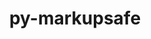 ---
title: "py-markupsafe"
layout: cache
categories: [package, develop]
meta: {"compilers": ["apple-clang@=16.0.0", "gcc@=11.1.0", "gcc@=11.4.0", "gcc@=13.2.0", "gcc@=7.3.1", "gcc@=9.4.0", "oneapi@=2024.2.1"], "num_specs": 125, "num_specs_by_stack": {"aws-isc": 1, "aws-isc-aarch64": 1, "data-vis-sdk": 5, "e4s": 27, "e4s-neoverse-v2": 7, "e4s-neoverse_v1": 6, "e4s-oneapi": 17, "e4s-power": 2, "e4s-rocm-external": 5, "gpu-tests": 18, "hep": 5, "ml-darwin-aarch64-mps": 6, "ml-linux-aarch64-cpu": 15, "ml-linux-aarch64-cuda": 15, "ml-linux-x86_64-cpu": 15, "ml-linux-x86_64-cuda": 15, "ml-linux-x86_64-rocm": 10, "root": 125}, "oss": ["amzn2", "sequoia", "ubuntu20.04", "ubuntu22.04", "ubuntu24.04"], "platforms": ["darwin", "linux"], "stacks": ["aws-isc", "aws-isc-aarch64", "data-vis-sdk", "e4s", "e4s-neoverse-v2", "e4s-neoverse_v1", "e4s-oneapi", "e4s-power", "e4s-rocm-external", "gpu-tests", "hep", "ml-darwin-aarch64-mps", "ml-linux-aarch64-cpu", "ml-linux-aarch64-cuda", "ml-linux-x86_64-cpu", "ml-linux-x86_64-cuda", "ml-linux-x86_64-rocm", "root"], "targets": ["aarch64", "neoverse_v1", "neoverse_v2", "ppc64le", "x86_64_v3"], "versions": ["2.1.3"]}
spec_details: [{"compiler": "gcc@=13.2.0", "hash": "24keqjrcdokepktadtcfixgggv2w5zoc", "os": "ubuntu24.04", "platform": "linux", "size": "-", "stacks": ["ml-linux-x86_64-cpu", "ml-linux-x86_64-cuda", "ml-linux-x86_64-rocm", "root"], "target": "x86_64_v3", "variants": ["build_system=python_pip"], "versions": ["2.1.3"]}, {"compiler": "gcc@=7.3.1", "hash": "34fm25c3mrqbsd46uoxaeauz6ewrqje5", "os": "amzn2", "platform": "linux", "size": "-", "stacks": ["aws-isc-aarch64", "root"], "target": "aarch64", "variants": ["build_system=python_pip"], "versions": ["2.1.3"]}, {"compiler": "oneapi@=2024.2.1", "hash": "36wsdn54robmcmf2aldzz4huoxiwyzdw", "os": "ubuntu22.04", "platform": "linux", "size": "-", "stacks": ["e4s-oneapi", "root"], "target": "x86_64_v3", "variants": ["build_system=python_pip"], "versions": ["2.1.3"]}, {"compiler": "gcc@=11.4.0", "hash": "3fpovb2jfsukrvhbyz4rjbju7cijdxcd", "os": "ubuntu22.04", "platform": "linux", "size": "-", "stacks": ["e4s-neoverse-v2", "root"], "target": "neoverse_v2", "variants": ["build_system=python_pip"], "versions": ["2.1.3"]}, {"compiler": "gcc@=11.4.0", "hash": "3icfdexcu3gbj4wg5mmb7mbyftxnnxug", "os": "ubuntu22.04", "platform": "linux", "size": "-", "stacks": ["e4s-neoverse_v1", "root"], "target": "neoverse_v1", "variants": ["build_system=python_pip"], "versions": ["2.1.3"]}, {"compiler": "gcc@=11.4.0", "hash": "475ihwgkrcr6bxygnu62p3drf7lh5h56", "os": "ubuntu22.04", "platform": "linux", "size": "-", "stacks": ["e4s", "root"], "target": "x86_64_v3", "variants": ["build_system=python_pip"], "versions": ["2.1.3"]}, {"compiler": "gcc@=13.2.0", "hash": "4pvqk5nwqygeqeilq63v2pd4wqejsyvx", "os": "ubuntu24.04", "platform": "linux", "size": "-", "stacks": ["ml-linux-aarch64-cpu", "ml-linux-aarch64-cuda", "root"], "target": "aarch64", "variants": ["build_system=python_pip"], "versions": ["2.1.3"]}, {"compiler": "gcc@=13.2.0", "hash": "4s76z67hjfkthb3aqwylbv7qzajtnju7", "os": "ubuntu24.04", "platform": "linux", "size": "-", "stacks": ["ml-linux-aarch64-cpu", "ml-linux-aarch64-cuda", "root"], "target": "aarch64", "variants": ["build_system=python_pip"], "versions": ["2.1.3"]}, {"compiler": "gcc@=11.4.0", "hash": "4sj3fy2hcho54sroa6232mnpje6xngqs", "os": "ubuntu22.04", "platform": "linux", "size": "-", "stacks": ["e4s-neoverse-v2", "root"], "target": "neoverse_v2", "variants": ["build_system=python_pip"], "versions": ["2.1.3"]}, {"compiler": "oneapi@=2024.2.1", "hash": "4yhimsovktzgymsom4gkv73oc2dyww55", "os": "ubuntu22.04", "platform": "linux", "size": "-", "stacks": ["e4s-oneapi", "root"], "target": "x86_64_v3", "variants": ["build_system=python_pip"], "versions": ["2.1.3"]}, {"compiler": "gcc@=11.4.0", "hash": "5if23tgtwbszl4jhrtj66a5wnpr5ocpm", "os": "ubuntu22.04", "platform": "linux", "size": "-", "stacks": ["e4s-neoverse-v2", "root"], "target": "neoverse_v2", "variants": ["build_system=python_pip"], "versions": ["2.1.3"]}, {"compiler": "gcc@=13.2.0", "hash": "5uapqb47ncc3sbeak6z54zk5m3ucmrqo", "os": "ubuntu24.04", "platform": "linux", "size": "-", "stacks": ["ml-linux-x86_64-cpu", "ml-linux-x86_64-cuda", "ml-linux-x86_64-rocm", "root"], "target": "x86_64_v3", "variants": ["build_system=python_pip"], "versions": ["2.1.3"]}, {"compiler": "gcc@=11.4.0", "hash": "5vghmqgaln5h465nqst4ah2um2z3jhay", "os": "ubuntu22.04", "platform": "linux", "size": "-", "stacks": ["e4s", "root"], "target": "x86_64_v3", "variants": ["build_system=python_pip"], "versions": ["2.1.3"]}, {"compiler": "gcc@=13.2.0", "hash": "673r2tz6woaxiwr3andvajoyk6zfi2ft", "os": "ubuntu24.04", "platform": "linux", "size": "-", "stacks": ["ml-linux-x86_64-cpu", "ml-linux-x86_64-cuda", "ml-linux-x86_64-rocm", "root"], "target": "x86_64_v3", "variants": ["build_system=python_pip"], "versions": ["2.1.3"]}, {"compiler": "gcc@=11.4.0", "hash": "67epxawpbcwzoz2fwgrt2pjtc42ki77b", "os": "ubuntu22.04", "platform": "linux", "size": "-", "stacks": ["e4s", "root"], "target": "x86_64_v3", "variants": ["build_system=python_pip"], "versions": ["2.1.3"]}, {"compiler": "gcc@=11.1.0", "hash": "67uxmq6j5rsvrmxjhfbqaxhi2tfu5v24", "os": "ubuntu20.04", "platform": "linux", "size": "-", "stacks": ["gpu-tests", "root"], "target": "x86_64_v3", "variants": ["build_system=python_pip"], "versions": ["2.1.3"]}, {"compiler": "oneapi@=2024.2.1", "hash": "6xi3qahltn3jo5rsrkisxooawf7lxfgl", "os": "ubuntu22.04", "platform": "linux", "size": "-", "stacks": ["e4s-oneapi", "root"], "target": "x86_64_v3", "variants": ["build_system=python_pip"], "versions": ["2.1.3"]}, {"compiler": "gcc@=13.2.0", "hash": "74oaf4cddehsw6fu7tu6z3emsvnoitjb", "os": "ubuntu24.04", "platform": "linux", "size": "-", "stacks": ["ml-linux-x86_64-cpu", "ml-linux-x86_64-cuda", "root"], "target": "x86_64_v3", "variants": ["build_system=python_pip"], "versions": ["2.1.3"]}, {"compiler": "gcc@=11.4.0", "hash": "76gg5wy43rux2j5cydueuxnhq4oyb4xx", "os": "ubuntu22.04", "platform": "linux", "size": "-", "stacks": ["e4s", "root"], "target": "x86_64_v3", "variants": ["build_system=python_pip"], "versions": ["2.1.3"]}, {"compiler": "oneapi@=2024.2.1", "hash": "7uhytjmdkfxndrlakvc2c7c3t6lkzpan", "os": "ubuntu22.04", "platform": "linux", "size": "-", "stacks": ["e4s-oneapi", "root"], "target": "x86_64_v3", "variants": ["build_system=python_pip"], "versions": ["2.1.3"]}, {"compiler": "oneapi@=2024.2.1", "hash": "ak2s72lyigtc35c4eos7l3l3entnxblh", "os": "ubuntu22.04", "platform": "linux", "size": "-", "stacks": ["e4s-oneapi", "root"], "target": "x86_64_v3", "variants": ["build_system=python_pip"], "versions": ["2.1.3"]}, {"compiler": "gcc@=11.4.0", "hash": "akdyky4qgll42jifocvcupn37dvyqw7g", "os": "ubuntu22.04", "platform": "linux", "size": "-", "stacks": ["e4s-neoverse-v2", "root"], "target": "neoverse_v2", "variants": ["build_system=python_pip"], "versions": ["2.1.3"]}, {"compiler": "gcc@=11.1.0", "hash": "akk7orux55jq34izq5yqjaoqldjsldvm", "os": "ubuntu20.04", "platform": "linux", "size": "-", "stacks": ["gpu-tests", "root"], "target": "x86_64_v3", "variants": ["build_system=python_pip"], "versions": ["2.1.3"]}, {"compiler": "gcc@=13.2.0", "hash": "anbaby4wfuz653o5hhh5wzj3q7lb5maq", "os": "ubuntu24.04", "platform": "linux", "size": "-", "stacks": ["ml-linux-aarch64-cpu", "ml-linux-aarch64-cuda", "root"], "target": "aarch64", "variants": ["build_system=python_pip"], "versions": ["2.1.3"]}, {"compiler": "gcc@=11.4.0", "hash": "bhi755zuqmjpdxduq4cdgozoe42mksva", "os": "ubuntu22.04", "platform": "linux", "size": "-", "stacks": ["e4s-neoverse-v2", "root"], "target": "neoverse_v2", "variants": ["build_system=python_pip"], "versions": ["2.1.3"]}, {"compiler": "gcc@=11.4.0", "hash": "bhkbmhjwowrzwosulud7e7rifgbk4c6i", "os": "ubuntu22.04", "platform": "linux", "size": "-", "stacks": ["e4s", "root"], "target": "x86_64_v3", "variants": ["build_system=python_pip"], "versions": ["2.1.3"]}, {"compiler": "gcc@=11.4.0", "hash": "bhnsjnjbabawemadwbgoudmnulvcx6lb", "os": "ubuntu22.04", "platform": "linux", "size": "-", "stacks": ["e4s", "e4s-rocm-external", "root"], "target": "x86_64_v3", "variants": ["build_system=python_pip"], "versions": ["2.1.3"]}, {"compiler": "oneapi@=2024.2.1", "hash": "c6d473zrngp7k6rojgfimigdqyctmme5", "os": "ubuntu22.04", "platform": "linux", "size": "-", "stacks": ["e4s-oneapi", "root"], "target": "x86_64_v3", "variants": ["build_system=python_pip"], "versions": ["2.1.3"]}, {"compiler": "gcc@=11.4.0", "hash": "cedf5hnpmmcrvqanrcm5gaoqwcewxyfc", "os": "ubuntu22.04", "platform": "linux", "size": "-", "stacks": ["e4s", "root"], "target": "x86_64_v3", "variants": ["build_system=python_pip"], "versions": ["2.1.3"]}, {"compiler": "oneapi@=2024.2.1", "hash": "cinblotjxuok4hnvteoex7mmg77gr5ye", "os": "ubuntu22.04", "platform": "linux", "size": "-", "stacks": ["e4s-oneapi", "root"], "target": "x86_64_v3", "variants": ["build_system=python_pip"], "versions": ["2.1.3"]}, {"compiler": "gcc@=13.2.0", "hash": "dss3nysj7cmqk55bj3bqq6cnkkoseqbk", "os": "ubuntu24.04", "platform": "linux", "size": "-", "stacks": ["ml-linux-aarch64-cpu", "ml-linux-aarch64-cuda", "root"], "target": "aarch64", "variants": ["build_system=python_pip"], "versions": ["2.1.3"]}, {"compiler": "gcc@=13.2.0", "hash": "ehhy6sspxkzjhuufz2u2pa3lw7m7acqr", "os": "ubuntu24.04", "platform": "linux", "size": "-", "stacks": ["ml-linux-aarch64-cpu", "ml-linux-aarch64-cuda", "root"], "target": "aarch64", "variants": ["build_system=python_pip"], "versions": ["2.1.3"]}, {"compiler": "oneapi@=2024.2.1", "hash": "ewv6c2xlkrydwiqvindgnfm23gyin2mh", "os": "ubuntu22.04", "platform": "linux", "size": "-", "stacks": ["e4s-oneapi", "root"], "target": "x86_64_v3", "variants": ["build_system=python_pip"], "versions": ["2.1.3"]}, {"compiler": "gcc@=11.1.0", "hash": "exuqjzzprrtfyxwosy3nvtkxrgbcut7d", "os": "ubuntu20.04", "platform": "linux", "size": "-", "stacks": ["gpu-tests", "root"], "target": "x86_64_v3", "variants": ["build_system=python_pip"], "versions": ["2.1.3"]}, {"compiler": "gcc@=13.2.0", "hash": "frt5lbny5ww5nlzfligusbuoqjgkyjui", "os": "ubuntu24.04", "platform": "linux", "size": "-", "stacks": ["ml-linux-aarch64-cpu", "ml-linux-aarch64-cuda", "root"], "target": "aarch64", "variants": ["build_system=python_pip"], "versions": ["2.1.3"]}, {"compiler": "gcc@=11.4.0", "hash": "fyd4aonzic4nhd5krzpgb35jozh54blg", "os": "ubuntu22.04", "platform": "linux", "size": "-", "stacks": ["hep", "root"], "target": "x86_64_v3", "variants": ["build_system=python_pip"], "versions": ["2.1.3"]}, {"compiler": "gcc@=13.2.0", "hash": "g6fzw3y77heac23nqcme3n3mwlcghoyw", "os": "ubuntu24.04", "platform": "linux", "size": "-", "stacks": ["ml-linux-x86_64-cpu", "ml-linux-x86_64-cuda", "ml-linux-x86_64-rocm", "root"], "target": "x86_64_v3", "variants": ["build_system=python_pip"], "versions": ["2.1.3"]}, {"compiler": "oneapi@=2024.2.1", "hash": "gquneht3rh2kbdhzonldzjwpq5c6hj73", "os": "ubuntu22.04", "platform": "linux", "size": "-", "stacks": ["e4s-oneapi", "root"], "target": "x86_64_v3", "variants": ["build_system=python_pip"], "versions": ["2.1.3"]}, {"compiler": "gcc@=11.1.0", "hash": "gusgcswz77igapbx7znzdu7433joaqll", "os": "ubuntu20.04", "platform": "linux", "size": "-", "stacks": ["data-vis-sdk", "root"], "target": "x86_64_v3", "variants": ["build_system=python_pip"], "versions": ["2.1.3"]}, {"compiler": "gcc@=13.2.0", "hash": "h7nykofdraybbgtylohlk5uvoz3lrwef", "os": "ubuntu24.04", "platform": "linux", "size": "-", "stacks": ["ml-linux-aarch64-cpu", "ml-linux-aarch64-cuda", "root"], "target": "aarch64", "variants": ["build_system=python_pip"], "versions": ["2.1.3"]}, {"compiler": "gcc@=11.4.0", "hash": "hcdimf5eebet5y7kpnbgyzcntnkfl7vl", "os": "ubuntu22.04", "platform": "linux", "size": "-", "stacks": ["e4s-neoverse_v1", "root"], "target": "neoverse_v1", "variants": ["build_system=python_pip"], "versions": ["2.1.3"]}, {"compiler": "gcc@=11.1.0", "hash": "hdbgwstm3zgsdenbglw73ns3rzxxfc62", "os": "ubuntu20.04", "platform": "linux", "size": "-", "stacks": ["gpu-tests", "root"], "target": "x86_64_v3", "variants": ["build_system=python_pip"], "versions": ["2.1.3"]}, {"compiler": "gcc@=11.4.0", "hash": "hnz4nr3lvzlben5wwy2sg2upgc54trmc", "os": "ubuntu22.04", "platform": "linux", "size": "-", "stacks": ["hep", "root"], "target": "x86_64_v3", "variants": ["build_system=python_pip"], "versions": ["2.1.3"]}, {"compiler": "gcc@=11.4.0", "hash": "hq6a7mm2j4vbvlvcpi5qzausdmf5cwrg", "os": "ubuntu22.04", "platform": "linux", "size": "-", "stacks": ["e4s", "root"], "target": "x86_64_v3", "variants": ["build_system=python_pip"], "versions": ["2.1.3"]}, {"compiler": "gcc@=11.4.0", "hash": "ht5zvodcu5tibfxzjpvqzyd2ib37adek", "os": "ubuntu22.04", "platform": "linux", "size": "-", "stacks": ["e4s", "root"], "target": "x86_64_v3", "variants": ["build_system=python_pip"], "versions": ["2.1.3"]}, {"compiler": "oneapi@=2024.2.1", "hash": "hu4aneptjxtqium5vi7bb6wowhfd5yr6", "os": "ubuntu22.04", "platform": "linux", "size": "-", "stacks": ["e4s-oneapi", "root"], "target": "x86_64_v3", "variants": ["build_system=python_pip"], "versions": ["2.1.3"]}, {"compiler": "gcc@=11.4.0", "hash": "hw7c3g3ffm4g53xpa7gq2elesyjbxobb", "os": "ubuntu22.04", "platform": "linux", "size": "-", "stacks": ["e4s", "root"], "target": "x86_64_v3", "variants": ["build_system=python_pip"], "versions": ["2.1.3"]}, {"compiler": "gcc@=11.4.0", "hash": "hwbirq4sbssix3d3rfiop5xcb3wis4y7", "os": "ubuntu22.04", "platform": "linux", "size": "-", "stacks": ["e4s", "root"], "target": "x86_64_v3", "variants": ["build_system=python_pip"], "versions": ["2.1.3"]}, {"compiler": "gcc@=13.2.0", "hash": "icio2fbwdnxxq5z2ad3rv7lxz3gtcslq", "os": "ubuntu24.04", "platform": "linux", "size": "-", "stacks": ["ml-linux-aarch64-cpu", "ml-linux-aarch64-cuda", "root"], "target": "aarch64", "variants": ["build_system=python_pip"], "versions": ["2.1.3"]}, {"compiler": "apple-clang@=16.0.0", "hash": "ieoxlqtbz5dqzmnab5vvplibcg6yj65n", "os": "sequoia", "platform": "darwin", "size": "-", "stacks": ["ml-darwin-aarch64-mps", "root"], "target": "aarch64", "variants": ["build_system=python_pip"], "versions": ["2.1.3"]}, {"compiler": "gcc@=11.1.0", "hash": "izbg63y623suucfgjx53o3cecfbox2zj", "os": "ubuntu20.04", "platform": "linux", "size": "-", "stacks": ["gpu-tests", "root"], "target": "x86_64_v3", "variants": ["build_system=python_pip"], "versions": ["2.1.3"]}, {"compiler": "oneapi@=2024.2.1", "hash": "j26kxkix35fgpr5idzbxneao5jydh7aa", "os": "ubuntu22.04", "platform": "linux", "size": "-", "stacks": ["e4s-oneapi", "root"], "target": "x86_64_v3", "variants": ["build_system=python_pip"], "versions": ["2.1.3"]}, {"compiler": "gcc@=11.1.0", "hash": "jtr46nmup5kpxbdul6gcsk6ay5hmurff", "os": "ubuntu20.04", "platform": "linux", "size": "-", "stacks": ["gpu-tests", "root"], "target": "x86_64_v3", "variants": ["build_system=python_pip"], "versions": ["2.1.3"]}, {"compiler": "gcc@=11.4.0", "hash": "jzwy6tf7sqxhsgm7eijvfajgaqty3n53", "os": "ubuntu22.04", "platform": "linux", "size": "-", "stacks": ["e4s", "root"], "target": "x86_64_v3", "variants": ["build_system=python_pip"], "versions": ["2.1.3"]}, {"compiler": "oneapi@=2024.2.1", "hash": "kbjgd6pshynfuj2qyaos42r233pcknir", "os": "ubuntu22.04", "platform": "linux", "size": "-", "stacks": ["e4s-oneapi", "root"], "target": "x86_64_v3", "variants": ["build_system=python_pip"], "versions": ["2.1.3"]}, {"compiler": "gcc@=11.4.0", "hash": "kd6nsde5h2jbpisuqm6ou6juxadqiuuy", "os": "ubuntu22.04", "platform": "linux", "size": "-", "stacks": ["e4s", "root"], "target": "x86_64_v3", "variants": ["build_system=python_pip"], "versions": ["2.1.3"]}, {"compiler": "gcc@=11.1.0", "hash": "kilhbmpxw4azeflqnemc5luzwxv5zptu", "os": "ubuntu20.04", "platform": "linux", "size": "-", "stacks": ["gpu-tests", "root"], "target": "x86_64_v3", "variants": ["build_system=python_pip"], "versions": ["2.1.3"]}, {"compiler": "oneapi@=2024.2.1", "hash": "klq6gdp6e5csxntzq3wa6346y4jonplc", "os": "ubuntu22.04", "platform": "linux", "size": "-", "stacks": ["e4s-oneapi", "root"], "target": "x86_64_v3", "variants": ["build_system=python_pip"], "versions": ["2.1.3"]}, {"compiler": "gcc@=11.4.0", "hash": "l3nxgrgzrdst3h2cfoqusne342medybw", "os": "ubuntu22.04", "platform": "linux", "size": "-", "stacks": ["e4s-neoverse-v2", "root"], "target": "neoverse_v2", "variants": ["build_system=python_pip"], "versions": ["2.1.3"]}, {"compiler": "gcc@=11.1.0", "hash": "l565ltykna6en2m7bet34ix4mg3bxf4l", "os": "ubuntu20.04", "platform": "linux", "size": "-", "stacks": ["gpu-tests", "root"], "target": "x86_64_v3", "variants": ["build_system=python_pip"], "versions": ["2.1.3"]}, {"compiler": "gcc@=11.4.0", "hash": "l6nuziekelgyppyxhvyplxfwryjxvuvp", "os": "ubuntu22.04", "platform": "linux", "size": "-", "stacks": ["e4s", "root"], "target": "x86_64_v3", "variants": ["build_system=python_pip"], "versions": ["2.1.3"]}, {"compiler": "gcc@=13.2.0", "hash": "lfio4kk23frr35wl3jt4untpza2fjcjj", "os": "ubuntu24.04", "platform": "linux", "size": "-", "stacks": ["ml-linux-aarch64-cpu", "ml-linux-aarch64-cuda", "root"], "target": "aarch64", "variants": ["build_system=python_pip"], "versions": ["2.1.3"]}, {"compiler": "gcc@=13.2.0", "hash": "liidznwdosqzgonbtbjnvtt7yfggtjzw", "os": "ubuntu24.04", "platform": "linux", "size": "-", "stacks": ["ml-linux-x86_64-cpu", "ml-linux-x86_64-cuda", "ml-linux-x86_64-rocm", "root"], "target": "x86_64_v3", "variants": ["build_system=python_pip"], "versions": ["2.1.3"]}, {"compiler": "gcc@=13.2.0", "hash": "ljhfl7zo6mull5rv3ibxu2bevssxleut", "os": "ubuntu24.04", "platform": "linux", "size": "-", "stacks": ["ml-linux-x86_64-cpu", "ml-linux-x86_64-cuda", "root"], "target": "x86_64_v3", "variants": ["build_system=python_pip"], "versions": ["2.1.3"]}, {"compiler": "gcc@=11.4.0", "hash": "lm35lau3mw26bkmtazkdmjkkkqjnbtxe", "os": "ubuntu22.04", "platform": "linux", "size": "-", "stacks": ["e4s", "root"], "target": "x86_64_v3", "variants": ["build_system=python_pip"], "versions": ["2.1.3"]}, {"compiler": "gcc@=11.4.0", "hash": "luxy42ivrn23yxpfvbnng5lw32yqnfqt", "os": "ubuntu22.04", "platform": "linux", "size": "-", "stacks": ["e4s", "root"], "target": "x86_64_v3", "variants": ["build_system=python_pip"], "versions": ["2.1.3"]}, {"compiler": "gcc@=11.1.0", "hash": "lvrtj6jei3celxz2jqpgehh3dgxn253y", "os": "ubuntu20.04", "platform": "linux", "size": "-", "stacks": ["gpu-tests", "root"], "target": "x86_64_v3", "variants": ["build_system=python_pip"], "versions": ["2.1.3"]}, {"compiler": "apple-clang@=16.0.0", "hash": "m5nqtbmnbo2x24cbrme2dvs5i22trmkn", "os": "sequoia", "platform": "darwin", "size": "-", "stacks": ["ml-darwin-aarch64-mps", "root"], "target": "aarch64", "variants": ["build_system=python_pip"], "versions": ["2.1.3"]}, {"compiler": "oneapi@=2024.2.1", "hash": "n4ypzl2kgkbyh4kylxwmqueoswyvtgn2", "os": "ubuntu22.04", "platform": "linux", "size": "-", "stacks": ["e4s-oneapi", "root"], "target": "x86_64_v3", "variants": ["build_system=python_pip"], "versions": ["2.1.3"]}, {"compiler": "gcc@=9.4.0", "hash": "nbk5eprmkh6bh2cb2qelm22cxzk4jbnz", "os": "ubuntu20.04", "platform": "linux", "size": "-", "stacks": ["e4s-power", "root"], "target": "ppc64le", "variants": ["build_system=python_pip"], "versions": ["2.1.3"]}, {"compiler": "gcc@=11.4.0", "hash": "nez3567fp72igqz42fofcshznta6eqmf", "os": "ubuntu22.04", "platform": "linux", "size": "-", "stacks": ["e4s", "e4s-rocm-external", "root"], "target": "x86_64_v3", "variants": ["build_system=python_pip"], "versions": ["2.1.3"]}, {"compiler": "gcc@=11.4.0", "hash": "nlea7352h623dj45imbtqerk6ro4bwbz", "os": "ubuntu22.04", "platform": "linux", "size": "-", "stacks": ["e4s", "root"], "target": "x86_64_v3", "variants": ["build_system=python_pip"], "versions": ["2.1.3"]}, {"compiler": "gcc@=13.2.0", "hash": "noik6wjsg3l3rrixnnbuaehyf7estnql", "os": "ubuntu24.04", "platform": "linux", "size": "-", "stacks": ["ml-linux-x86_64-cpu", "ml-linux-x86_64-cuda", "ml-linux-x86_64-rocm", "root"], "target": "x86_64_v3", "variants": ["build_system=python_pip"], "versions": ["2.1.3"]}, {"compiler": "gcc@=13.2.0", "hash": "oehzcctkafniplo6uhkm7oxe4m3x23ah", "os": "ubuntu24.04", "platform": "linux", "size": "-", "stacks": ["ml-linux-x86_64-cpu", "ml-linux-x86_64-cuda", "ml-linux-x86_64-rocm", "root"], "target": "x86_64_v3", "variants": ["build_system=python_pip"], "versions": ["2.1.3"]}, {"compiler": "gcc@=11.1.0", "hash": "osdk27gwuw3xt2ihqp7rlnx6agzibgva", "os": "ubuntu20.04", "platform": "linux", "size": "-", "stacks": ["gpu-tests", "root"], "target": "x86_64_v3", "variants": ["build_system=python_pip"], "versions": ["2.1.3"]}, {"compiler": "apple-clang@=16.0.0", "hash": "pavpflcovila2hibc2kjqu3tgy3kfts3", "os": "sequoia", "platform": "darwin", "size": "-", "stacks": ["ml-darwin-aarch64-mps", "root"], "target": "aarch64", "variants": ["build_system=python_pip"], "versions": ["2.1.3"]}, {"compiler": "gcc@=11.1.0", "hash": "pntfxwmlhao2xawhoagmvkces46xce4d", "os": "ubuntu20.04", "platform": "linux", "size": "-", "stacks": ["data-vis-sdk", "root"], "target": "x86_64_v3", "variants": ["build_system=python_pip"], "versions": ["2.1.3"]}, {"compiler": "gcc@=13.2.0", "hash": "pv2feqiqlpjk5ea7mhkwprgsswjnv3r3", "os": "ubuntu24.04", "platform": "linux", "size": "-", "stacks": ["ml-linux-aarch64-cpu", "ml-linux-aarch64-cuda", "root"], "target": "aarch64", "variants": ["build_system=python_pip"], "versions": ["2.1.3"]}, {"compiler": "gcc@=11.1.0", "hash": "q3lhf5qgmp2cxaotihnwmjhz3rtaiykt", "os": "ubuntu20.04", "platform": "linux", "size": "-", "stacks": ["gpu-tests", "root"], "target": "x86_64_v3", "variants": ["build_system=python_pip"], "versions": ["2.1.3"]}, {"compiler": "gcc@=11.1.0", "hash": "q7yg4uhwnztyefu2waky43c6wo4hlb4k", "os": "ubuntu20.04", "platform": "linux", "size": "-", "stacks": ["data-vis-sdk", "root"], "target": "x86_64_v3", "variants": ["build_system=python_pip"], "versions": ["2.1.3"]}, {"compiler": "gcc@=11.4.0", "hash": "qdxfzkcwx4go44njrcmelt3oaahu54t7", "os": "ubuntu22.04", "platform": "linux", "size": "-", "stacks": ["e4s", "e4s-rocm-external", "root"], "target": "x86_64_v3", "variants": ["build_system=python_pip"], "versions": ["2.1.3"]}, {"compiler": "gcc@=13.2.0", "hash": "qf4jch2tze4sxvg746h6iynb3aitaw4b", "os": "ubuntu24.04", "platform": "linux", "size": "-", "stacks": ["ml-linux-aarch64-cpu", "ml-linux-aarch64-cuda", "root"], "target": "aarch64", "variants": ["build_system=python_pip"], "versions": ["2.1.3"]}, {"compiler": "gcc@=11.1.0", "hash": "qgq32q6bd5vcgg6fbqfsjsz6igc3aumw", "os": "ubuntu20.04", "platform": "linux", "size": "-", "stacks": ["data-vis-sdk", "root"], "target": "x86_64_v3", "variants": ["build_system=python_pip"], "versions": ["2.1.3"]}, {"compiler": "gcc@=11.4.0", "hash": "qgyu7gnywhtqixlkec62t2bpzqbmu3qx", "os": "ubuntu22.04", "platform": "linux", "size": "-", "stacks": ["hep", "root"], "target": "x86_64_v3", "variants": ["build_system=python_pip"], "versions": ["2.1.3"]}, {"compiler": "gcc@=11.4.0", "hash": "qheh3t57nqgpperqyc5rvcrfvfq2tzav", "os": "ubuntu22.04", "platform": "linux", "size": "-", "stacks": ["e4s", "e4s-rocm-external", "root"], "target": "x86_64_v3", "variants": ["build_system=python_pip"], "versions": ["2.1.3"]}, {"compiler": "gcc@=11.4.0", "hash": "qwqqadyv5kjdxvjx72r7polexkpqcsim", "os": "ubuntu22.04", "platform": "linux", "size": "-", "stacks": ["e4s", "root"], "target": "x86_64_v3", "variants": ["build_system=python_pip"], "versions": ["2.1.3"]}, {"compiler": "gcc@=11.1.0", "hash": "r74ai6s6apabvytxegjz6mieknnjrsxe", "os": "ubuntu20.04", "platform": "linux", "size": "-", "stacks": ["gpu-tests", "root"], "target": "x86_64_v3", "variants": ["build_system=python_pip"], "versions": ["2.1.3"]}, {"compiler": "oneapi@=2024.2.1", "hash": "rtafelaej6fne3n6shpk47vsfiwom3ps", "os": "ubuntu22.04", "platform": "linux", "size": "-", "stacks": ["e4s-oneapi", "root"], "target": "x86_64_v3", "variants": ["build_system=python_pip"], "versions": ["2.1.3"]}, {"compiler": "gcc@=9.4.0", "hash": "s3fla5p57wfdcqa6nvn2etuh3ga6nlpr", "os": "ubuntu20.04", "platform": "linux", "size": "-", "stacks": ["e4s-power", "root"], "target": "ppc64le", "variants": ["build_system=python_pip"], "versions": ["2.1.3"]}, {"compiler": "gcc@=11.1.0", "hash": "sajwzv5smixczgyzp7uvirrtyekzfyy4", "os": "ubuntu20.04", "platform": "linux", "size": "-", "stacks": ["gpu-tests", "root"], "target": "x86_64_v3", "variants": ["build_system=python_pip"], "versions": ["2.1.3"]}, {"compiler": "gcc@=11.4.0", "hash": "smc77g5akid7fxunfysx5snmebpcnnxi", "os": "ubuntu22.04", "platform": "linux", "size": "-", "stacks": ["e4s-neoverse-v2", "root"], "target": "neoverse_v2", "variants": ["build_system=python_pip"], "versions": ["2.1.3"]}, {"compiler": "gcc@=11.4.0", "hash": "srpuotynbweahbwdgbkuflw6bc7p44bl", "os": "ubuntu22.04", "platform": "linux", "size": "-", "stacks": ["hep", "root"], "target": "x86_64_v3", "variants": ["build_system=python_pip"], "versions": ["2.1.3"]}, {"compiler": "gcc@=13.2.0", "hash": "tnhv6zhqka4iu7temz2pcur4mrxnebff", "os": "ubuntu24.04", "platform": "linux", "size": "-", "stacks": ["ml-linux-aarch64-cpu", "ml-linux-aarch64-cuda", "root"], "target": "aarch64", "variants": ["build_system=python_pip"], "versions": ["2.1.3"]}, {"compiler": "gcc@=11.1.0", "hash": "tqx7fwpmyowroivqnfrortpjolmstef2", "os": "ubuntu20.04", "platform": "linux", "size": "-", "stacks": ["gpu-tests", "root"], "target": "x86_64_v3", "variants": ["build_system=python_pip"], "versions": ["2.1.3"]}, {"compiler": "gcc@=11.1.0", "hash": "trqphit43s6szmjx7fqk535vdce7snm6", "os": "ubuntu20.04", "platform": "linux", "size": "-", "stacks": ["gpu-tests", "root"], "target": "x86_64_v3", "variants": ["build_system=python_pip"], "versions": ["2.1.3"]}, {"compiler": "gcc@=11.4.0", "hash": "tvxgdzzmdfbbct2asee2wzedsnze7axy", "os": "ubuntu22.04", "platform": "linux", "size": "-", "stacks": ["e4s", "root"], "target": "x86_64_v3", "variants": ["build_system=python_pip"], "versions": ["2.1.3"]}, {"compiler": "gcc@=13.2.0", "hash": "txexck5elqiawrogqc3lsdxqbjrhzbj6", "os": "ubuntu24.04", "platform": "linux", "size": "-", "stacks": ["ml-linux-aarch64-cpu", "ml-linux-aarch64-cuda", "root"], "target": "aarch64", "variants": ["build_system=python_pip"], "versions": ["2.1.3"]}, {"compiler": "gcc@=13.2.0", "hash": "ui3akjxm6ndalpxmo45duu46vgf2v7fb", "os": "ubuntu24.04", "platform": "linux", "size": "-", "stacks": ["ml-linux-x86_64-cpu", "ml-linux-x86_64-cuda", "ml-linux-x86_64-rocm", "root"], "target": "x86_64_v3", "variants": ["build_system=python_pip"], "versions": ["2.1.3"]}, {"compiler": "gcc@=11.1.0", "hash": "uiimctgmo5xv3qf3aieln55qcwj5jf34", "os": "ubuntu20.04", "platform": "linux", "size": "-", "stacks": ["data-vis-sdk", "root"], "target": "x86_64_v3", "variants": ["build_system=python_pip"], "versions": ["2.1.3"]}, {"compiler": "gcc@=13.2.0", "hash": "v56smax6swh7ph24wb2efwuzri4mrnov", "os": "ubuntu24.04", "platform": "linux", "size": "-", "stacks": ["ml-linux-aarch64-cpu", "ml-linux-aarch64-cuda", "root"], "target": "aarch64", "variants": ["build_system=python_pip"], "versions": ["2.1.3"]}, {"compiler": "gcc@=11.4.0", "hash": "v66nq4y4r2xfzzld3dkmrksyfve3tqhb", "os": "ubuntu22.04", "platform": "linux", "size": "-", "stacks": ["e4s-neoverse_v1", "root"], "target": "neoverse_v1", "variants": ["build_system=python_pip"], "versions": ["2.1.3"]}, {"compiler": "gcc@=7.3.1", "hash": "vdlcsre3j7ztzsrsaahl7ap7wwuk5k5r", "os": "amzn2", "platform": "linux", "size": "-", "stacks": ["aws-isc", "root"], "target": "x86_64_v3", "variants": ["build_system=python_pip"], "versions": ["2.1.3"]}, {"compiler": "gcc@=13.2.0", "hash": "vkxzwj6lynt4sacwh2gftsb6a7j5ch2f", "os": "ubuntu24.04", "platform": "linux", "size": "-", "stacks": ["ml-linux-x86_64-cpu", "ml-linux-x86_64-cuda", "root"], "target": "x86_64_v3", "variants": ["build_system=python_pip"], "versions": ["2.1.3"]}, {"compiler": "gcc@=11.1.0", "hash": "vmyl7k6hcyyqcf24lifmxkxegofxxnhv", "os": "ubuntu20.04", "platform": "linux", "size": "-", "stacks": ["gpu-tests", "root"], "target": "x86_64_v3", "variants": ["build_system=python_pip"], "versions": ["2.1.3"]}, {"compiler": "gcc@=11.4.0", "hash": "vnxggx756mp65xtc76c4quimx32a6jom", "os": "ubuntu22.04", "platform": "linux", "size": "-", "stacks": ["e4s", "e4s-rocm-external", "root"], "target": "x86_64_v3", "variants": ["build_system=python_pip"], "versions": ["2.1.3"]}, {"compiler": "gcc@=13.2.0", "hash": "vtfr3xdsclzfqx6urkuddjuejv4ktuo5", "os": "ubuntu24.04", "platform": "linux", "size": "-", "stacks": ["ml-linux-x86_64-cpu", "ml-linux-x86_64-cuda", "root"], "target": "x86_64_v3", "variants": ["build_system=python_pip"], "versions": ["2.1.3"]}, {"compiler": "gcc@=13.2.0", "hash": "vtziilkwzl653zvitbgbhhobygcbwcgw", "os": "ubuntu24.04", "platform": "linux", "size": "-", "stacks": ["ml-linux-x86_64-cpu", "ml-linux-x86_64-cuda", "ml-linux-x86_64-rocm", "root"], "target": "x86_64_v3", "variants": ["build_system=python_pip"], "versions": ["2.1.3"]}, {"compiler": "oneapi@=2024.2.1", "hash": "vvj4wtpqzmol4gcql6cqgmbfwnerradu", "os": "ubuntu22.04", "platform": "linux", "size": "-", "stacks": ["e4s-oneapi", "root"], "target": "x86_64_v3", "variants": ["build_system=python_pip"], "versions": ["2.1.3"]}, {"compiler": "gcc@=11.4.0", "hash": "vzavaswrb3voma6ratejhrctls6y3ol6", "os": "ubuntu22.04", "platform": "linux", "size": "-", "stacks": ["e4s", "root"], "target": "x86_64_v3", "variants": ["build_system=python_pip"], "versions": ["2.1.3"]}, {"compiler": "gcc@=11.4.0", "hash": "vznuiyhytelf7bxzhlrki7g5jkmh5lko", "os": "ubuntu22.04", "platform": "linux", "size": "-", "stacks": ["e4s", "root"], "target": "x86_64_v3", "variants": ["build_system=python_pip"], "versions": ["2.1.3"]}, {"compiler": "gcc@=11.4.0", "hash": "w4yjj57raqspstk6yxxw6kjxwkdusbq6", "os": "ubuntu22.04", "platform": "linux", "size": "-", "stacks": ["e4s", "root"], "target": "x86_64_v3", "variants": ["build_system=python_pip"], "versions": ["2.1.3"]}, {"compiler": "oneapi@=2024.2.1", "hash": "wgm3ojxgswd4fk7qklduyk4e6zc7lz65", "os": "ubuntu22.04", "platform": "linux", "size": "-", "stacks": ["e4s-oneapi", "root"], "target": "x86_64_v3", "variants": ["build_system=python_pip"], "versions": ["2.1.3"]}, {"compiler": "apple-clang@=16.0.0", "hash": "wsqo4i4hlj2dnnv4rtmuzqzwmnlfwout", "os": "sequoia", "platform": "darwin", "size": "-", "stacks": ["ml-darwin-aarch64-mps", "root"], "target": "aarch64", "variants": ["build_system=python_pip"], "versions": ["2.1.3"]}, {"compiler": "gcc@=13.2.0", "hash": "wt6axp65e4dca3f7vwca6e7yhjd3h64q", "os": "ubuntu24.04", "platform": "linux", "size": "-", "stacks": ["ml-linux-x86_64-cpu", "ml-linux-x86_64-cuda", "root"], "target": "x86_64_v3", "variants": ["build_system=python_pip"], "versions": ["2.1.3"]}, {"compiler": "gcc@=11.4.0", "hash": "wznxkel4bz7lj255tnbsc6vpbdocstiv", "os": "ubuntu22.04", "platform": "linux", "size": "-", "stacks": ["hep", "root"], "target": "x86_64_v3", "variants": ["build_system=python_pip"], "versions": ["2.1.3"]}, {"compiler": "gcc@=13.2.0", "hash": "xcvy7xqzda7cfeegk4vrn36hduvmlrka", "os": "ubuntu24.04", "platform": "linux", "size": "-", "stacks": ["ml-linux-aarch64-cpu", "ml-linux-aarch64-cuda", "root"], "target": "aarch64", "variants": ["build_system=python_pip"], "versions": ["2.1.3"]}, {"compiler": "gcc@=11.4.0", "hash": "xhnw7hnmrdt7omugd3plnmbhfozzikmk", "os": "ubuntu22.04", "platform": "linux", "size": "-", "stacks": ["e4s-neoverse_v1", "root"], "target": "neoverse_v1", "variants": ["build_system=python_pip"], "versions": ["2.1.3"]}, {"compiler": "apple-clang@=16.0.0", "hash": "xnt7pxp7oucz4gioe4n6gfrrlov4mm2m", "os": "sequoia", "platform": "darwin", "size": "-", "stacks": ["ml-darwin-aarch64-mps", "root"], "target": "aarch64", "variants": ["build_system=python_pip"], "versions": ["2.1.3"]}, {"compiler": "gcc@=11.1.0", "hash": "xpwutbrcdk4arxnbfzp4myvs4hae6kpj", "os": "ubuntu20.04", "platform": "linux", "size": "-", "stacks": ["gpu-tests", "root"], "target": "x86_64_v3", "variants": ["build_system=python_pip"], "versions": ["2.1.3"]}, {"compiler": "apple-clang@=16.0.0", "hash": "xtilawcuwgbouos4wjdmckp4goatkxxz", "os": "sequoia", "platform": "darwin", "size": "-", "stacks": ["ml-darwin-aarch64-mps", "root"], "target": "aarch64", "variants": ["build_system=python_pip"], "versions": ["2.1.3"]}, {"compiler": "gcc@=11.4.0", "hash": "yojjva5na4sbum5r4dmhshvddn44vo7y", "os": "ubuntu22.04", "platform": "linux", "size": "-", "stacks": ["e4s", "root"], "target": "x86_64_v3", "variants": ["build_system=python_pip"], "versions": ["2.1.3"]}, {"compiler": "gcc@=11.4.0", "hash": "yotvfq3eezdd6r6y33vfqh36m4uiwrh7", "os": "ubuntu22.04", "platform": "linux", "size": "-", "stacks": ["e4s-neoverse_v1", "root"], "target": "neoverse_v1", "variants": ["build_system=python_pip"], "versions": ["2.1.3"]}, {"compiler": "gcc@=13.2.0", "hash": "zfpf2hxrvdtofpgycgcnwtfj5netlzu4", "os": "ubuntu24.04", "platform": "linux", "size": "-", "stacks": ["ml-linux-x86_64-cpu", "ml-linux-x86_64-cuda", "ml-linux-x86_64-rocm", "root"], "target": "x86_64_v3", "variants": ["build_system=python_pip"], "versions": ["2.1.3"]}, {"compiler": "gcc@=11.4.0", "hash": "zihglsxnzpntvjxez37asansvafr7pu7", "os": "ubuntu22.04", "platform": "linux", "size": "-", "stacks": ["e4s-neoverse_v1", "root"], "target": "neoverse_v1", "variants": ["build_system=python_pip"], "versions": ["2.1.3"]}, {"compiler": "gcc@=11.1.0", "hash": "zjqbpk4pmoohlntcbnfjlb3x5mut4rav", "os": "ubuntu20.04", "platform": "linux", "size": "-", "stacks": ["gpu-tests", "root"], "target": "x86_64_v3", "variants": ["build_system=python_pip"], "versions": ["2.1.3"]}]
---